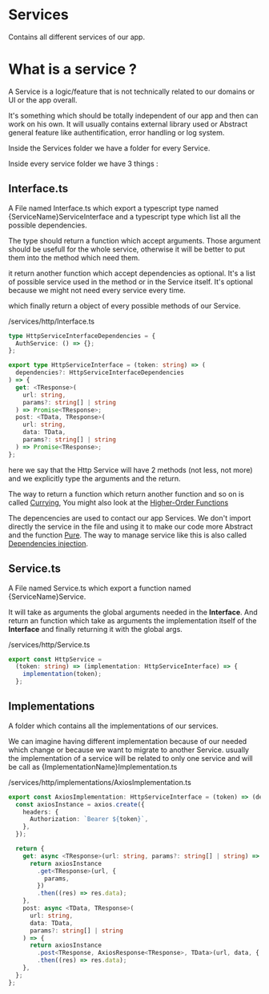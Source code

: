 # Services

Contains all different services of our app.

# What is a service ?

A Service is a logic/feature that is not technically related to our domains or UI or the app overall.

It's something which should be totally independent of our app and then can work on his own. It will usually contains external library used or Abstract general feature like authentification, error handling or log system.

Inside the Services folder we have a folder for every Service.

Inside every service folder we have 3 things :

## Interface.ts

A File named Interface.ts which export a typescript type named {ServiceName}ServiceInterface and a typescript type which list all the possible dependencies.

The type should return a function which accept arguments. Those argument should be usefull for the whole service, otherwise it will be better to put them into the method which need them.

it return another function which accept dependencies as optional. It's a list of possible service used in the method or in the Service itself. It's optional because we might not need every service every time.

which finally return a object of every possible methods of our Service.

/services/http/Interface.ts

```ts
type HttpServiceInterfaceDependencies = {
  AuthService: () => {};
};

export type HttpServiceInterface = (token: string) => (
  dependencies?: HttpServiceInterfaceDependencies
) => {
  get: <TResponse>(
    url: string,
    params?: string[] | string
  ) => Promise<TResponse>;
  post: <TData, TResponse>(
    url: string,
    data: TData,
    params?: string[] | string
  ) => Promise<TResponse>;
};
```

here we say that the Http Service will have 2 methods (not less, not more) and we explicitly type the arguments and the return.

The way to return a function which return another function and so on is called [Currying](https://javascript.info/currying-partials), You might also look at the [Higher-Order Functions](https://eloquentjavascript.net/05_higher_order.html)

The depencencies are used to contact our app Services. We don't import directly the service in the file and using it to make our code more Abstract and the function [Pure](https://en.wikipedia.org/wiki/Pure_function). The way to manage service like this is also called [Dependencies injection](https://en.wikipedia.org/wiki/Dependency_injection).

## Service.ts

A File named Service.ts which export a function named {ServiceName}Service.

It will take as arguments the global arguments needed in the **Interface**. And return an function which take as arguments the implementation itself of the **Interface** and finally returning it with the global args.

/services/http/Service.ts

```ts
export const HttpService =
  (token: string) => (implementation: HttpServiceInterface) => {
    implementation(token);
  };
```

## Implementations

A folder which contains all the implementations of our services.

We can imagine having different implementation because of our needed which change or because we want to migrate to another Service. usually the implementation of a service will be related to only one service and will be call as {ImplementationName}Implementation.ts

/services/http/implementations/AxiosImplementation.ts

```ts
export const AxiosImplementation: HttpServiceInterface = (token) => (deps) => {
  const axiosInstance = axios.create({
    headers: {
      Authorization: `Bearer ${token}`,
    },
  });

  return {
    get: async <TResponse>(url: string, params?: string[] | string) => {
      return axiosInstance
        .get<TResponse>(url, {
          params,
        })
        .then((res) => res.data);
    },
    post: async <TData, TResponse>(
      url: string,
      data: TData,
      params?: string[] | string
    ) => {
      return axiosInstance
        .post<TResponse, AxiosResponse<TResponse>, TData>(url, data, { params })
        .then((res) => res.data);
    },
  };
};
```
